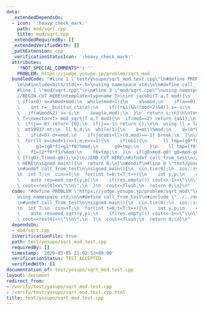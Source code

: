 ```yaml
---
data:
  _extendedDependsOn:
  - icon: ':heavy_check_mark:'
    path: mod/sqrt.cpp
    title: mod/sqrt.cpp
  _extendedRequiredBy: []
  _extendedVerifiedWith: []
  _pathExtension: cpp
  _verificationStatusIcon: ':heavy_check_mark:'
  attributes:
    '*NOT_SPECIAL_COMMENTS*': ''
    PROBLEM: https://judge.yosupo.jp/problem/sqrt_mod
  bundledCode: "#line 1 \"test/yosupo/sqrt_mod.test.cpp\"\n#define PROBLEM \"https://judge.yosupo.jp/problem/sqrt_mod\"\
    \n\n#include<bits/stdc++.h>\nusing namespace std;\n\n#define call_from_test\n\
    #line 1 \"mod/sqrt.cpp\"\n\n#line 3 \"mod/sqrt.cpp\"\nusing namespace std;\n#endif\n\
    //BEGIN CUT HERE\ntemplate<typename T>\nint jacobi(T a,T mod){\n  int s=1;\n \
    \ if(a<0) a=a%mod+mod;\n  while(mod>1){\n    a%=mod;\n    if(a==0) return 0;\n\
    \    int r=__builtin_ctz(a);\n    if((r&1)&&((mod+2)&4)) s=-s;\n    a>>=r;\n \
    \   if(a&mod&2) s=-s;\n    swap(a,mod);\n  }\n  return s;\n}\n\ntemplate<typename\
    \ T>\nvector<T> mod_sqrt(T a,T mod){\n  if(mod==2) return {a&1};\n  int j=jacobi(a,mod);\n\
    \  if(j== 0) return {0};\n  if(j==-1) return {};\n\n  using ll = long long;\n\
    \  mt19937 mt;\n  ll b,d;\n  while(1){\n    b=mt()%mod;\n    d=(b*b-a)%mod;\n\
    \    if(d<0) d+=mod;\n    if(jacobi<ll>(d,mod)==-1) break;\n  }\n\n  ll f0=b,f1=1,g0=1,g1=0;\n\
    \  for(ll e=(mod+1)>>1;e;e>>=1){\n    if(e&1){\n      ll tmp=(g0*f0+d*((g1*f1)%mod))%mod;\n\
    \      g1=(g0*f1+g1*f0)%mod;\n      g0=tmp;\n    }\n    ll tmp=(f0*f0+d*((f1*f1)%mod))%mod;\n\
    \    f1=(2*f0*f1)%mod;\n    f0=tmp;\n  }\n  if(g0>mod-g0) g0=mod-g0;\n  return\
    \ {T(g0),T(mod-g0)};\n}\n//END CUT HERE\n#ifndef call_from_test\n//INSERT ABOVE\
    \ HERE\nsigned main(){\n  return 0;\n}\n#endif\n#line 8 \"test/yosupo/sqrt_mod.test.cpp\"\
    \n#undef call_from_test\n\nsigned main(){\n  cin.tie(0);\n  ios::sync_with_stdio(0);\n\
    \n  int T;\n  cin>>T;\n  for(int t=0;t<T;t++){\n    int y,p;\n    cin>>y>>p;\n\
    \    auto res=mod_sqrt(y,p);\n    if(res.empty()) cout<<-1<<\"\\n\";\n    else\
    \ cout<<res[0]<<\"\\n\";\n  }\n  cout<<flush;\n  return 0;\n}\n"
  code: "#define PROBLEM \"https://judge.yosupo.jp/problem/sqrt_mod\"\n\n#include<bits/stdc++.h>\n\
    using namespace std;\n\n#define call_from_test\n#include \"../../mod/sqrt.cpp\"\
    \n#undef call_from_test\n\nsigned main(){\n  cin.tie(0);\n  ios::sync_with_stdio(0);\n\
    \n  int T;\n  cin>>T;\n  for(int t=0;t<T;t++){\n    int y,p;\n    cin>>y>>p;\n\
    \    auto res=mod_sqrt(y,p);\n    if(res.empty()) cout<<-1<<\"\\n\";\n    else\
    \ cout<<res[0]<<\"\\n\";\n  }\n  cout<<flush;\n  return 0;\n}\n"
  dependsOn:
  - mod/sqrt.cpp
  isVerificationFile: true
  path: test/yosupo/sqrt_mod.test.cpp
  requiredBy: []
  timestamp: '2020-03-05 21:02:53+09:00'
  verificationStatus: TEST_ACCEPTED
  verifiedWith: []
documentation_of: test/yosupo/sqrt_mod.test.cpp
layout: document
redirect_from:
- /verify/test/yosupo/sqrt_mod.test.cpp
- /verify/test/yosupo/sqrt_mod.test.cpp.html
title: test/yosupo/sqrt_mod.test.cpp
---
```


